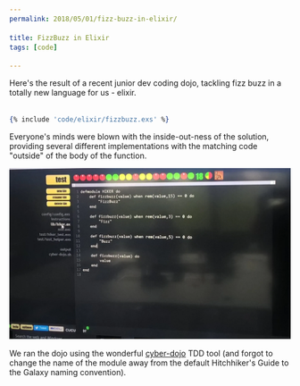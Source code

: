 ```yaml
---
permalink: 2018/05/01/fizz-buzz-in-elixir/

title: FizzBuzz in Elixir
tags: [code]

---
```


Here's the result of a recent junior dev coding dojo, tackling fizz buzz in a totally new language for us - elixir.

```elixir

{% include 'code/elixir/fizzbuzz.exs' %}

```

Everyone's minds were blown with the inside-out-ness of the solution, providing several different implementations with
the matching code "outside" of the body of the function.

<img src="/img/posts/fizz-buzz-in-elixir/fizz-buzz-in-elixir.webp" alt="fizz buzz" class="u-max-full-width" />

We ran the dojo using the wonderful <a href="http://cyber-dojo.org">cyber-dojo</a> TDD tool (and forgot to change the name
of the module away from the default Hitchhiker's Guide to the Galaxy naming convention).
